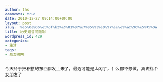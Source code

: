 ```yaml
---
author: ths
comments: true
date: 2010-12-27 09:14:00+00:00
layout: post
slug: '%e5%8e%86%e5%8f%b2%e9%81%97%e7%95%99%e9%97%ae%e9%a2%98%e5%95%8a'
title: 历史遗留问题啊
wordpress_id: 429
categories:
- 生活
tags:
- 爱互联网
---
```


今天终于把积攒的东西都发上来了，最近可能是太闲了，什么都不想做，真该找个女朋友了



